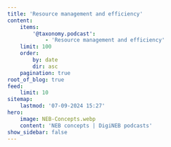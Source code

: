 ```yaml
---
title: 'Resource management and efficiency'
content:
    items:
        '@taxonomy.podcast':
            - 'Resource management and efficiency'
    limit: 100
    order:
        by: date
        dir: asc
    pagination: true
root_of_blog: true
feed:
    limit: 10
sitemap:
    lastmod: '07-09-2024 15:27'
hero:
    image: NEB-Concepts.webp
    content: 'NEB concepts | DigiNEB podcasts'
show_sidebar: false
---
```


